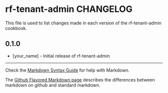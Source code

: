 rf-tenant-admin CHANGELOG
=========================

This file is used to list changes made in each version of the rf-tenant-admin cookbook.

0.1.0
-----
- [your_name] - Initial release of rf-tenant-admin

- - -
Check the [Markdown Syntax Guide](http://daringfireball.net/projects/markdown/syntax) for help with Markdown.

The [Github Flavored Markdown page](http://github.github.com/github-flavored-markdown/) describes the differences between markdown on github and standard markdown.
